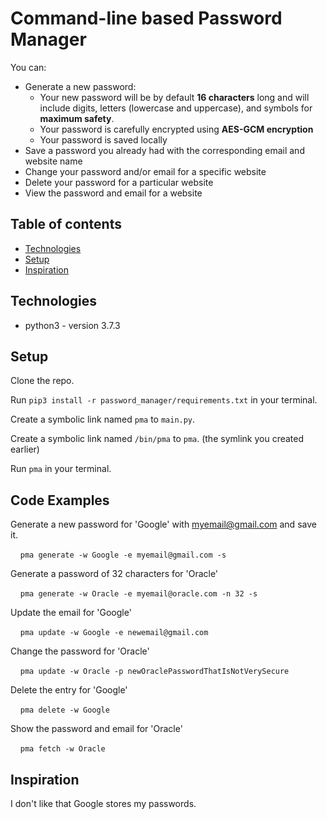 # Command-line based Password Manager

You can:
  * Generate a new password:
    * Your new password will be by default **16 characters** long and will include digits, letters (lowercase and uppercase), and symbols for **maximum safety**.
    * Your password is carefully encrypted using **AES-GCM encryption**
    * Your password is saved locally
  * Save a password you already had with the corresponding email and website name
  * Change your password and/or email for a specific website
  * Delete your password for a particular website
  * View the password and email for a website

## Table of contents
* [Technologies](#technologies)
* [Setup](#setup)
* [Inspiration](#inspiration)

## Technologies
* python3 - version 3.7.3

## Setup
Clone the repo.

Run `pip3 install -r password_manager/requirements.txt` in your terminal.

Create a symbolic link named `pma` to `main.py`.

Create a symbolic link named `/bin/pma` to `pma`. (the symlink you created earlier)

Run `pma` in your terminal.

## Code Examples
Generate a new password for 'Google' with myemail@gmail.com and save it.

&nbsp;&nbsp;&nbsp;&nbsp;`pma generate -w Google -e myemail@gmail.com -s`

Generate a password of 32 characters for 'Oracle'

&nbsp;&nbsp;&nbsp;&nbsp;`pma generate -w Oracle -e myemail@oracle.com -n 32 -s`

Update the email for 'Google'

&nbsp;&nbsp;&nbsp;&nbsp;`pma update -w Google -e newemail@gmail.com`

Change the password for 'Oracle'

&nbsp;&nbsp;&nbsp;&nbsp;`pma update -w Oracle -p newOraclePasswordThatIsNotVerySecure`

Delete the entry for 'Google'

&nbsp;&nbsp;&nbsp;&nbsp;`pma delete -w Google`

Show the password and email for 'Oracle'

&nbsp;&nbsp;&nbsp;&nbsp;`pma fetch -w Oracle`

## Inspiration
I don't like that Google stores my passwords.
